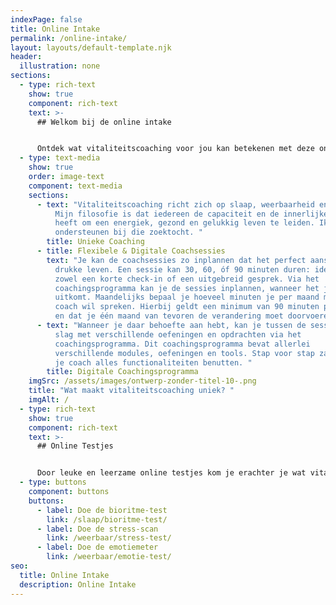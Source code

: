 ```yaml
---
indexPage: false
title: Online Intake
permalink: /online-intake/
layout: layouts/default-template.njk
header:
  illustration: none
sections:
  - type: rich-text
    show: true
    component: rich-text
    text: >-
      ## Welkom bij de online intake


      Ontdek wat vitaliteitscoaching voor jou kan betekenen met deze online intake. Hier vind je alle informatie die je nodig hebt. Je kan altijd terugkeren naar deze pagina.
  - type: text-media
    show: true
    order: image-text
    component: text-media
    sections:
      - text: "Vitaliteitscoaching richt zich op slaap, weerbaarheid en productiviteit.
          Mijn filosofie is dat iedereen de capaciteit en de innerlijke middelen
          heeft om een energiek, gezond en gelukkig leven te leiden. Ik zal je
          ondersteunen bij die zoektocht. "
        title: Unieke Coaching
      - title: Flexibele & Digitale Coachsessies
        text: "Je kan de coachsessies zo inplannen dat het perfect aansluit bij je
          drukke leven. Een sessie kan 30, 60, óf 90 minuten duren: ideaal voor
          zowel een korte check-in of een uitgebreid gesprek. Via het
          coachingsprogramma kan je de sessies inplannen, wanneer het jou
          uitkomt. Maandelijks bepaal je hoeveel minuten je per maand met je
          coach wil spreken. Hierbij geldt een minimum van 90 minuten per maand
          en dat je één maand van tevoren de verandering moet doorvoeren. "
      - text: "Wanneer je daar behoefte aan hebt, kan je tussen de sessies door aan de
          slag met verschillende oefeningen en opdrachten via het
          coachingsprogramma. Dit coachingsprogramma bevat allerlei
          verschillende modules, oefeningen en tools. Stap voor stap zal je met
          je coach alles functionaliteiten benutten. "
        title: Digitale Coachingsprogramma
    imgSrc: /assets/images/ontwerp-zonder-titel-10-.png
    title: "Wat maakt vitaliteitscoaching uniek? "
    imgAlt: /
  - type: rich-text
    show: true
    component: rich-text
    text: >-
      ## Online Testjes


      Door leuke en leerzame online testjes kom je erachter je wat vitaliteitscoaching voor jou kan betekenen. Heb jij alle drie de onderstaande drie testen al gedaan?
  - type: buttons
    component: buttons
    buttons:
      - label: Doe de bioritme-test
        link: /slaap/bioritme-test/
      - label: Doe de stress-scan
        link: /weerbaar/stress-test/
      - label: Doe de emotiemeter
        link: /weerbaar/emotie-test/
seo:
  title: Online Intake
  description: Online Intake
---
```

